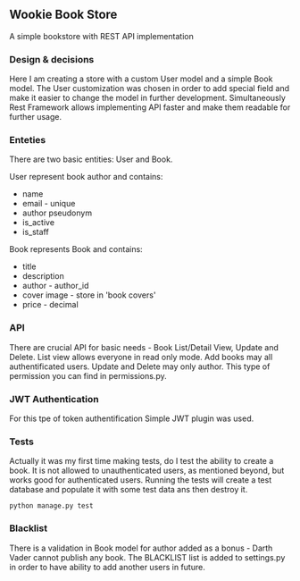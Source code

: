 ## Wookie Book Store

A simple bookstore with REST API implementation

### Design & decisions
Here I am creating a store with a custom User model and a simple Book model. The User customization was chosen in order to add special field and make it easier to change the model in further development. Simultaneously Rest Framework allows implementing API faster and make them readable for further usage.

### Enteties

There are two basic entities:
User and Book.

User represent book author and contains:
* name
* email - unique
* author pseudonym
* is_active
* is_staff

Book represents Book and contains:
* title
* description
* author - author_id
* cover image - store in 'book covers'
* price - decimal

### API

There are crucial API for basic needs - Book List/Detail View, Update and Delete. List view allows everyone in read only mode. Add books may all authentificated users. Update and Delete may only author. This type of permission you can find in permissions.py. 

### JWT Authentication
For this tpe of token authentification Simple JWT plugin was used. 

### Tests

Actually it was my first time making tests, do I test the ability to create a book. It is not allowed to unauthenticated users, as mentioned beyond, but works good for authenticated users.
Running the tests will create a test database and populate it with some test data ans then destroy it.

`python manage.py test`


### Blacklist

There is a validation in Book model for author added as a bonus - Darth Vader cannot publish any book. The BLACKLIST list is added to settings.py in order to have ability to add another users in future. 


